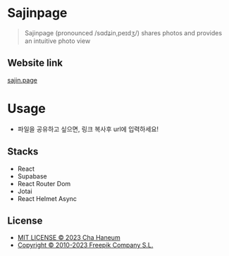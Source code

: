 # Sajinpage

> Sajinpage (pronounced /sɑdʑin,peɪdʒ/) shares photos and provides an intuitive photo view

## Website link
[sajin.page](https://sajin.page/)

# Usage
- 파일을 공유하고 싶으면, 링크 복사후 url에 입력하세요!

## Stacks
- React
- Supabase
- React Router Dom
- Jotai
- React Helmet Async

## License
- [MIT LICENSE &copy; 2023 Cha Haneum](.github/LICENSE)
- [Copyright © 2010-2023 Freepik Company S.L.](https://www.flaticon.com/)